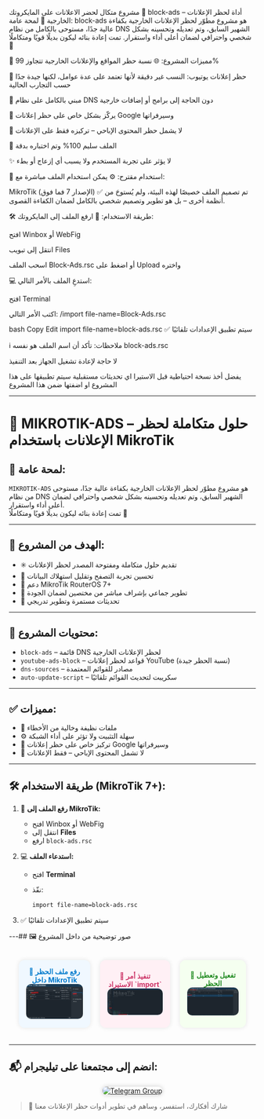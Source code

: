 مشروع متكال لحضر الاعلانات على المايكروتك
🚫 block-ads – أداة لحظر الإعلانات الخارجية
🧠 لمحة عامة:
block-ads هو مشروع مطوّر لحظر الإعلانات الخارجية بكفاءة عالية جدًا، مستوحى بالكامل من نظام DNS الشهير السابق، وتم تعديله وتحسينه بشكل شخصي واحترافي لضمان أعلى أداء واستقرار.
تمت إعادة بنائه ليكون بديلًا قويًا ومتكاملًا 💪

🎯 مميزات المشروع:
🌐 نسبة حظر المواقع والإعلانات الخارجية تتجاوز 99%

🎥 حظر إعلانات يوتيوب: النسب غير دقيقة لأنها تعتمد على عدة عوامل، لكنها جيدة جدًا حسب التجارب الحالية

🧱 مبني بالكامل على نظام DNS دون الحاجة إلى برامج أو إضافات خارجية

🧼 يركّز بشكل خاص على حظر إعلانات Google وسيرفراتها

🔐 لا يشمل حظر المحتوى الإباحي – تركيزه فقط على الإعلانات

🧪 الملف سليم 100% وتم اختباره بدقة

✨ لا يؤثر على تجربة المستخدم ولا يسبب أي إزعاج أو بطء

📎 استخدام مقترح:
⚙️ يمكن استخدام الملف مباشرة مع:

MikroTik (الإصدار 7 فما فوق)
✅ تم تصميم الملف خصيصًا لهذه البيئة، ولم يُستوحَ من أنظمة أخرى – بل هو تطوير وتصميم شخصي بالكامل لضمان الكفاءة القصوى.


🛠️ طريقة الاستخدام:
🔼 ارفع الملف إلى المايكروتك:

افتح Winbox أو WebFig

انتقل إلى تبويب Files

اسحب الملف Block-Ads.rsc أو اضغط على Upload واختره

💻 استدعِ الملف بالأمر التالي:

افتح Terminal

اكتب الأمر التالي:
/import file-name=Block-Ads.rsc

bash
Copy
Edit
import file-name=block-ads.rsc
✅ سيتم تطبيق الإعدادات تلقائيًا

ℹ️ ملاحظات:
تأكد أن اسم الملف هو نفسه block-ads.rsc

لا حاجة لإعادة تشغيل الجهاز بعد التنفيذ

يفضل أخذ نسخة احتياطية قبل الاستيرا
اي تحديثات مستقبلية سيتم تطبيقها على هذا المشروع او اضفتها ضمن هذا المشروع

---

# 🚫 MIKROTIK-ADS – حلول متكاملة لحظر الإعلانات باستخدام MikroTik

## 🧠 لمحة عامة:
`MIKROTIK-ADS` هو مشروع مطوّر لحظر الإعلانات الخارجية بكفاءة عالية جدًا، مستوحى من نظام DNS الشهير السابق، وتم تعديله وتحسينه بشكل شخصي واحترافي لضمان أعلى أداء واستقرار.  
تمت إعادة بنائه ليكون بديلًا قويًا ومتكاملًا 💪

---

## 🎯 الهدف من المشروع:

- ✳️ تقديم حلول متكاملة ومفتوحة المصدر لحظر الإعلانات
- 📡 تحسين تجربة التصفح وتقليل استهلاك البيانات
- 🧱 دعم MikroTik RouterOS 7+
- 🤝 تطوير جماعي بإشراف مباشر من مختصين لضمان الجودة
- 🔧 تحديثات مستمرة وتطوير تدريجي

---

## 📂 محتويات المشروع:

- `block-ads` – قائمة DNS لحظر الإعلانات الخارجية
- `youtube-ads-block` – قواعد لحظر إعلانات YouTube (نسبة الحظر جيدة)
- `dns-sources` – مصادر للقوائم المعتمدة
- `auto-update-script` – سكريبت لتحديث القوائم تلقائيًا

---

## ✅ مميزات:

- 🔐 ملفات نظيفة وخالية من الأخطاء
- ⚙️ سهلة التثبيت ولا تؤثر على أداء الشبكة
- 🧼 تركيز خاص على حظر إعلانات Google وسيرفراتها
- 📄 لا تشمل المحتوى الإباحي – فقط الإعلانات

---

## 🛠️ طريقة الاستخدام (MikroTik 7+):

1. 🔼 **رفع الملف إلى MikroTik:**
   - افتح Winbox أو WebFig
   - انتقل إلى **Files**
   - ارفع `block-ads.rsc`

2. 💻 **استدعاء الملف:**
   - افتح **Terminal**
   - نفّذ:

     ```bash
     import file-name=block-ads.rsc
     ```

3. ✅ سيتم تطبيق الإعدادات تلقائيًا

---## 🖼️ صور توضيحية من داخل المشروع

<div align="center">

<table style="border-collapse: separate; border-spacing: 20px;">
  <tr>
    <td align="center" style="background-color: #f0f8ff; padding: 15px; border-radius: 12px; box-shadow: 0 0 10px rgba(0,0,0,0.1);">
      <strong style="color: #007acc;">🔹 رفع ملف الحظر داخل MikroTik</strong><br>
      <img src="images/upload2.png" width="250" style="border-radius: 10px;"/>
    </td>
    <td align="center" style="background-color: #fff0f5; padding: 15px; border-radius: 12px; box-shadow: 0 0 10px rgba(0,0,0,0.1);">
      <strong style="color: #cc3366;">🔹 تنفيذ أمر الاستيراد `import`</strong><br>
      <img src="images/upload3.png" width="250" style="border-radius: 10px;"/>
    </td>
    <td align="center" style="background-color: #f5fff0; padding: 15px; border-radius: 12px; box-shadow: 0 0 10px rgba(0,0,0,0.1);">
      <strong style="color: #228b22;">🔹 تفعيل وتعطيل الحظر</strong><br>
      <img src="images/eneble-disable.png" width="250" style="border-radius: 10px;"/>
    </td>
  </tr>
</table>

</div>

---

## 📬 انضم إلى مجتمعنا على تيليجرام:

<div align="center" style="margin-top: 20px;">
  <a href="https://t.me/star1ink_1raq" target="_blank">
    <img src="https://img.shields.io/badge/انضم%20إلينا%20على-تيليجرام-2CA5E0?style=for-the-badge&logo=telegram&logoColor=white" alt="Telegram Group" height="60" style="border-radius: 8px; box-shadow: 0 0 10px rgba(0,0,0,0.2);">
  </a>
</div>

> 💬 شارك أفكارك، استفسر، وساهم في تطوير أدوات حظر الإعلانات معنا


